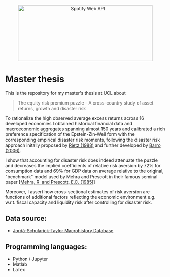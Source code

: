 <p align = "center">
<img src="https://developer.spotify.com/assets/branding-guidelines/logo@2x.png" width="424" height="177" title="Spotify Web API">
</a>
</p>

# Master thesis
This is the repository for my master's thesis at UCL about

> The equity risk premium puzzle - A cross-country study of asset returns, growth and disaster risk

To rationalize the high observed average excess returns across 16 developed economies I obtained historical financial data and macroeconomic aggregates spanning almost 150 years and calibrated a rich preference specification of the Epstein-Zin-Weil form with the corresponding empirical disaster risk moments, following the disaster risk approach initally proposed by <a href = "https://www.sciencedirect.com/science/article/abs/pii/0304393288901729" target="_blank">Rietz (1988)</a> and further developed by <a href = "https://dash.harvard.edu/bitstream/handle/1/3208215/Barro_RareDisasters.pdf" target="_blank">Barro (2006)</a>.

I show that accounting for disaster risk does indeed attenuate the puzzle and decreases the implied coefficients of relative risk aversion by 72% for consumption data and 69% for GDP data on average relative to the original, "benchmark" model used by Mehra and Prescott in their famous seminal paper [<a href = "https://www.academicwebpages.com/preview/mehra/pdf/The%20Equity%20Premium%20A%20Puzzle.pdf" target="_blank">Mehra, R. and Prescott, E.C. (1985)</a>]

Moreover, I assert how cross-sectional estimates of risk aversion are functions of additional factors reflecting the economic environment e.g. w.r.t. fiscal capacity and liquidity risk after controlling for disaster risk.

## Data source:

- <a href = "http://www.macrohistory.net/data/" target="_blank">Jordà-Schularick-Taylor Macrohistory Database</a>

## Programming languages:

- Python / Jupyter
- Matlab
- LaTex